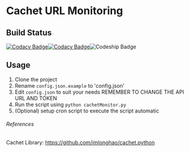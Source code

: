 # Cachet URL Monitoring

## Build Status
[![Codacy Badge](https://api.codacy.com/project/badge/Grade/39402e15ade84bc2857a35ec9d25694e)](https://www.codacy.com/app/gaz492/cachet-monitor?utm_source=gaz492@bitbucket.org&amp;utm_medium=referral&amp;utm_content=gaz492/cachet-monitor&amp;utm_campaign=Badge_Grade)[![Codacy Badge](https://api.codacy.com/project/badge/Coverage/39402e15ade84bc2857a35ec9d25694e)](https://www.codacy.com/app/gaz492/cachet-monitor?utm_source=gaz492@bitbucket.org&utm_medium=referral&utm_content=gaz492/cachet-monitor&utm_campaign=Badge_Coverage)![Codeship Badge](https://codeship.com/projects/0198a7f0-ba36-0134-2fc5-4a27c2a3e8e6/status?branch=master)


## Usage

1. Clone the project
2. Rename `config.json.example` to 'config.json'
3. Edit `config.json` to suit your needs REMEMBER TO CHANGE THE API URL AND TOKEN
4. Run the script using `python cachetMonitor.py`
5. (Optional) setup cron script to execute the script automatic

###### References

Cachet Library: https://github.com/imlonghao/cachet.python
